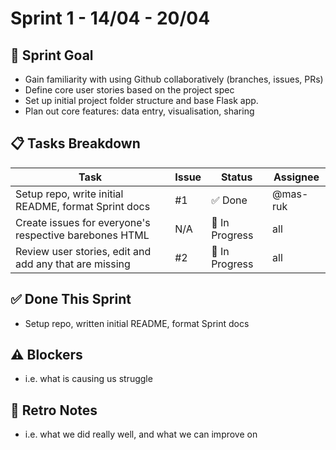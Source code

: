 # Sprint 1 - 14/04 - 20/04

## 🎯 Sprint Goal
- Gain familiarity with using Github collaboratively (branches, issues, PRs)
- Define core user stories based on the project spec
- Set up initial project folder structure and base Flask app.
- Plan out core features: data entry, visualisation, sharing

## 📋 Tasks Breakdown
| Task                                      | Issue | Status         | Assignee   |
|-------------------------------------------|-------|----------------|------------|
| Setup repo, write initial README, format Sprint docs | #1    | ✅ Done | @mas-ruk   |
| Create issues for everyone's respective barebones HTML |  N/A   | 🔨 In Progress | all  |
| Review user stories, edit and add any that are missing | #2 | 🔨 In Progress | all |


## ✅ Done This Sprint
- Setup repo, written initial README, format Sprint docs

## ⚠️ Blockers
- i.e. what is causing us struggle

## 🔁 Retro Notes
- i.e. what we did really well, and what we can improve on
